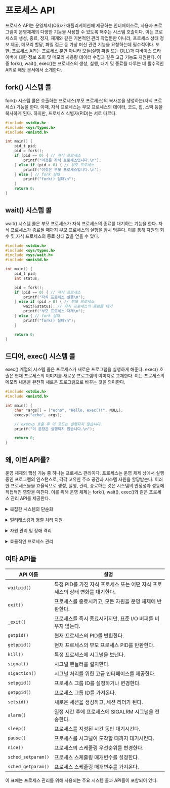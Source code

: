 # 프로세스 API
 프로세스 API는 운영체제(OS)가 애플리케이션에 제공하는 인터페이스로, 사용자 프로그램이 운영체제의 다양한 기능을 사용할 수 있도록 해주는 시스템 호출이다. 이는 프로세스의 생성, 종료, 정지, 재개와 같은 기본적인 관리 작업뿐만 아니라, 프로세스 상태 정보 제공, 메모리 할당, 파일 접근 등 가상 머신 관련 기능을 요청하는데 필수적이다. 또한, 프로세스 API는 프로세스 뿐만 아니라 모듈(실행 파일 또는 DLL)과 디바이스 드라이버에 대한 정보 조회 및 메모리 사용량 데이터 수집과 같은 고급 기능도 지원한다.
 이 중 fork(), wait(), exec()는 프로세스의 생성, 실행, 대기 및 종료를 다루는 데 필수적인 API로 해당 문서에서 소개한다.

 
## fork() 시스템 콜
 fork() 시스템 콜은 호출하는 프로세스(부모 프로세스)의 복사본을 생성하는(자식 프로세스) 기능을 한다. 이때, 자식 프로세스는 부모 프로세스의 데이터, 코드, 힙, 스택 등을 복사하게 된다. 하지만, 프로세스 식별자(PID)는 서로 다르다.

 
```c
#include <stdio.h>
#include <sys/types.h>
#include <unistd.h>

int main() {
    pid_t pid;
    pid = fork();
    if (pid == 0) { // 자식 프로세스
        printf("이것은 자식 프로세스입니다.\n");
    } else if (pid > 0) { // 부모 프로세스
        printf("이것은 부모 프로세스입니다.\n");
    } else { // fork 실패
        printf("fork() 실패\n");
    }
    return 0;
}
```


## wait() 시스템 콜
 wait() 시스템 콜은 부모 프로세스가 자식 프로세스의 종료를 대기하는 기능을 한다. 자식 프로세스가 종료될 때까지 부모 프로세스의 실행을 잠시 멈훈다. 이를 통해 자원의 회수 및 자식 프로세스의 종료 상태 값을 얻을 수 있다.

```c
#include <stdio.h>
#include <sys/types.h>
#include <sys/wait.h>
#include <unistd.h>

int main() {
    pid_t pid;
    int status;

    pid = fork();
    if (pid == 0) { // 자식 프로세스
        printf("자식 프로세스 실행\n");
    } else if (pid > 0) { // 부모 프로세스
        wait(&status); // 자식 프로세스의 종료를 대기
        printf("부모 프로세스 재개\n");
    } else { // fork 실패
        printf("fork() 실패\n");
    }

    return 0;
}
```


## 드디어, exec() 시스템 콜
 exec() 계열의 시스템 콜은 프로세스가 새로운 프로그램을 실행하게 해준다. exec() 호출은 현재 프로세스의 이미지를 새로운 프로그램의 이미지로 교체한다. 이는 프로세스의 메모리 내용을 완전히 새로운 프로그램으로 바꾸는 것을 의미한다.

```c
#include <stdio.h>
#include <unistd.h>

int main() {
    char *args[] = {"echo", "Hello, exec()!", NULL};
    execvp("echo", args);

    // execvp 호출 후 이 코드는 실행되지 않습니다.
    printf("이 문장은 실행되지 않습니다.\n");

    return 0;
}
```


## 왜, 이런 API를?
운영 체제의 핵심 기능 중 하나는 프로세스 관리이다. 프로세스는 운영 체제 상에서 실행 중인 프로그램의 인스턴스로, 각각 고유한 주소 공간과 시스템 자원을 할당받는다. 이러한 프로세스들을 효율적으로 생성, 실행, 관리, 종료하는 것은 시스템의 안정성과 성능에 직접적인 영향을 미친다. 이를 위해 운영 체제는 fork(), wait(), exec()와 같은 프로세스 관리 API를 제공한다.

<details>
<summary>복잡한 시스템의 단순화</summary>

fork(), wait(), exec()와 같은 API들은 복잡한 멀티프로세싱 시스템을 구축할 때 필수적이다. 이들 API를 사용함으로써 개발자는 새로운 프로세스를 생성하고(fork()), 프로세스의 실행을 조정(wait()), 그리고 새로운 프로그램을 실행(exec())할 수 있다. 이 과정에서, 각 API는 복잡한 내부 작업을 추상화하고 개발자에게 단순화된 인터페이스를 제공한다. 결과적으로, 개발자는 운영 체제의 복잡한 내부 메커니즘을 자세히 알지 못해도 프로세스 관리 기능을 쉽게 구현할 수 있다.</details>

<details>
<summary>멀티태스킹과 병렬 처리 지원</summary>

컴퓨팅 환경은 멀티태스킹과 병렬 처리를 필요로 한다. fork()를 사용하여 프로세스를 복제하고, exec()로 새로운 작업을 실행시키며, wait()으로 자식 프로세스의 실행 완료를 동기화함으로써, 개발자는 여러 작업을 동시에 처리할 수 있는 애플리케이션을 만들 수 있다. 이는 웹 서버와 같이 동시에 여러 요청을 처리해야 하는 애플리케이션에서 특히 중요다.</details>

<details>
<summary>자원 관리 및 장애 격리</summary>

프로세스 API를 사용하면 프로세스 간의 자원 공유와 통신을 정교하게 관리할 수 있다. 예를 들어, fork() 후 exec()를 사용하면, 자식 프로세스는 부모 프로세스로부터 독립된 메모리 공간을 할당받게 되며, 이는 장애 격리(fault isolation)를 가능하게 한다. 하나의 프로세스에서 발생한 문제가 다른 프로세스에 영향을 미치지 않도록 하는 것이다. 이러한 장애 격리 메커니즘은 시스템의 안정성과 보안을 향상시킨다.</details>

<details>
<summary>효율적인 프로세스 관리</summary>

wait() 시스템 콜은 부모 프로세스가 자식 프로세스의 종료를 기다리게 함으로써, 자식 프로세스가 시스템 자원을 반환하고 종료 상태를 부모에게 알리는 과정을 관리한다. 이는 프로세스가 시스템 자원을 낭비하지 않고 효율적으로 활용하도록 보장한다. 프로세스의 정상 종료 및 비정상 종료를 관리하는 것은 시스템의 성능과 안정성을 유지하는 데 중요하다.</details>

 
## 여타 API들

| API 이름     | 설명                                                       |
|--------------|------------------------------------------------------------|
| `waitpid()`  | 특정 PID를 가진 자식 프로세스 또는 어떤 자식 프로세스의 상태 변화를 대기한다. |
| `exit()`     | 프로세스를 종료시키고, 모든 자원을 운영 체제에 반환한다.    |
| `_exit()`    | 프로세스를 즉시 종료시키지만, 표준 I/O 버퍼를 비우지 않는다. |
| `getpid()`   | 현재 프로세스의 PID를 반환한다.                          |
| `getppid()`  | 현재 프로세스의 부모 프로세스 PID를 반환한다.              |
| `kill()`     | 특정 프로세스에 시그널을 보낸다.                          |
| `signal()`   | 시그널 핸들러를 설치한다.                                 |
| `sigaction()`| 시그널 처리를 위한 고급 인터페이스를 제공한다.             |
| `setpgid()`  | 프로세스 그룹 ID를 설정하거나 변경한다.                    |
| `getpgid()`  | 프로세스 그룹 ID를 가져온다.                              |
| `setsid()`   | 새로운 세션을 생성하고, 세션 리더가 된다.                  |
| `alarm()`    | 일정 시간 후에 프로세스에 SIGALRM 시그널을 전송한다.        |
| `sleep()`    | 프로세스를 지정된 시간 동안 대기시킨다.                    |
| `pause()`    | 프로세스를 시그널이 도착할 때까지 대기시킨다.               |
| `nice()`     | 프로세스의 스케줄링 우선순위를 변경한다.                   |
| `sched_setparam()` | 프로세스 스케줄링 매개변수를 설정한다.                  |
| `sched_getparam()` | 프로세스 스케줄링 매개변수를 가져온다.                  |

이 표에는 프로세스 관리를 위해 사용되는 주요 시스템 콜과 API들이 포함되어 있다.
